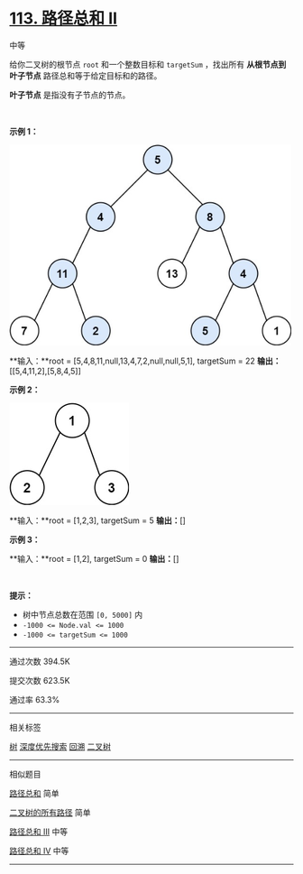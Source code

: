 # [113\. 路径总和 II](https://leetcode.cn/problems/path-sum-ii/)

中等


给你二叉树的根节点 `root` 和一个整数目标和 `targetSum` ，找出所有 **从根节点到叶子节点** 路径总和等于给定目标和的路径。

**叶子节点** 是指没有子节点的节点。

&nbsp;

**示例 1：**

<img width="500" height="356" src="113_1.png"/>

**输入：**root = \[5,4,8,11,null,13,4,7,2,null,null,5,1\], targetSum = 22
**输出：**\[\[5,4,11,2\],\[5,8,4,5\]\]

**示例 2：**

![](113_2.png)

**输入：**root = \[1,2,3\], targetSum = 5
**输出：**\[\]

**示例 3：**

**输入：**root = \[1,2\], targetSum = 0
**输出：**\[\]

&nbsp;

**提示：**

- 树中节点总数在范围 `[0, 5000]` 内
- `-1000 <= Node.val <= 1000`
- `-1000 <= targetSum <= 1000`

* * *

通过次数 394.5K

提交次数 623.5K

通过率 63.3%

* * *

相关标签

[树](https://leetcode.cn/tag/tree/)
[深度优先搜索](https://leetcode.cn/tag/depth-first-search/)
[回溯](https://leetcode.cn/tag/backtracking/)
[二叉树](https://leetcode.cn/tag/binary-tree/)

* * *

相似题目

[路径总和](https://leetcode.cn/problems/path-sum/) 简单

[二叉树的所有路径](https://leetcode.cn/problems/binary-tree-paths/) 简单

[路径总和 III](https://leetcode.cn/problems/path-sum-iii/) 中等

[路径总和 IV](https://leetcode.cn/problems/path-sum-iv/) 中等

* * *